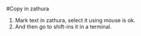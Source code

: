 #Copy in zathura
1. Mark text in zathura, select it using mouse is ok.  
2. And then go to shift-ins it in a terminal.